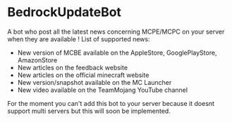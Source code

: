 # BedrockUpdateBot
A bot who post all the latest news concerning MCPE/MCPC on your server when they are available !
List of supported news:
  - New version of MCBE available on the AppleStore, GooglePlayStore, AmazonStore
  - New articles on the feedback website
  - New articles on the official minecraft website
  - New version/snapshot available on the MC Launcher
  - New video available on the TeamMojang YouTube channel
  
 For the moment you can't add this bot to your server because it doesnt support multi servers but this will soon be implemented. 
